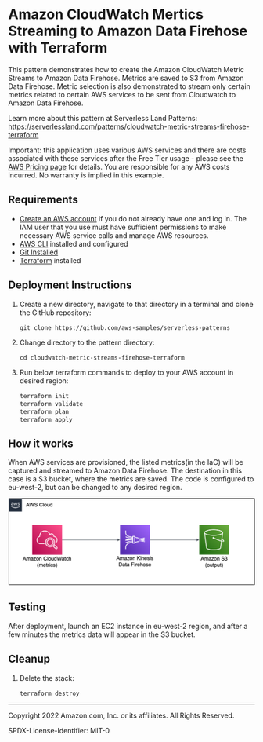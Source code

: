 # Amazon CloudWatch Mertics Streaming to Amazon Data Firehose with Terraform

This pattern demonstrates how to create the Amazon CloudWatch Metric Streams to Amazon Data Firehose. Metrics are saved to S3 from Amazon Data Firehose. Metric selection is also demonstrated to stream only certain metrics related to certain AWS services to be sent from Cloudwatch to Amazon Data Firehose.

Learn more about this pattern at Serverless Land Patterns: https://serverlessland.com/patterns/cloudwatch-metric-streams-firehose-terraform

Important: this application uses various AWS services and there are costs associated with these services after the Free Tier usage - please see the [AWS Pricing page](https://aws.amazon.com/pricing/) for details. You are responsible for any AWS costs incurred. No warranty is implied in this example.

## Requirements

* [Create an AWS account](https://portal.aws.amazon.com/gp/aws/developer/registration/index.html) if you do not already have one and log in. The IAM user that you use must have sufficient permissions to make necessary AWS service calls and manage AWS resources.
* [AWS CLI](https://docs.aws.amazon.com/cli/latest/userguide/install-cliv2.html) installed and configured
* [Git Installed](https://git-scm.com/book/en/v2/Getting-Started-Installing-Git)
* [Terraform](https://www.terraform.io/) installed

## Deployment Instructions

1. Create a new directory, navigate to that directory in a terminal and clone the GitHub repository:
    ``` 
    git clone https://github.com/aws-samples/serverless-patterns
    ```
2. Change directory to the pattern directory:
    ```
    cd cloudwatch-metric-streams-firehose-terraform
    ```
3. Run below terraform commands to deploy to your AWS account in desired region:
    ```
    terraform init
    terraform validate
    terraform plan
    terraform apply
    ```

## How it works
When AWS services are provisioned, the listed metrics(in the IaC) will be captured and streamed to Amazon Data Firehose. The destination in this case is a S3 bucket, where the metrics are saved. The code is configured to eu-west-2, but can be changed to any desired region.

![pattern](Images/pattern.png)

## Testing

After deployment, launch an EC2 instance in eu-west-2 region, and after a few minutes the metrics data will appear in the S3 bucket.


## Cleanup

1. Delete the stack:
    ```
    terraform destroy
    ```
----
Copyright 2022 Amazon.com, Inc. or its affiliates. All Rights Reserved.

SPDX-License-Identifier: MIT-0
